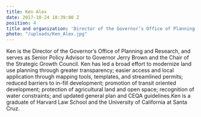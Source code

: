 ```yaml
---
title: Ken Alex
date: 2017-10-24 18:39:00 Z
position: 4
title and organization: 'Director of the Governor’s Office of Planning and Research '
photo: "/uploads/Ken_Alex.jpg"
---
```


Ken is the Director of the Governor’s Office of Planning and Research, and serves as Senior Policy Advisor to Governor Jerry Brown and the Chair of the Strategic Growth Council. Ken has led a broad effort to modernize land use planning through greater transparency; easier access and local application through mapping tools, templates, and streamlined permits; reduced barriers to in-fill development; promotion of transit oriented development; protection of agricultural land and open space; recognition of water constraints; and updated general plan and CEQA guidelines.Ken is a graduate of Harvard Law School and the University of California at Santa Cruz.